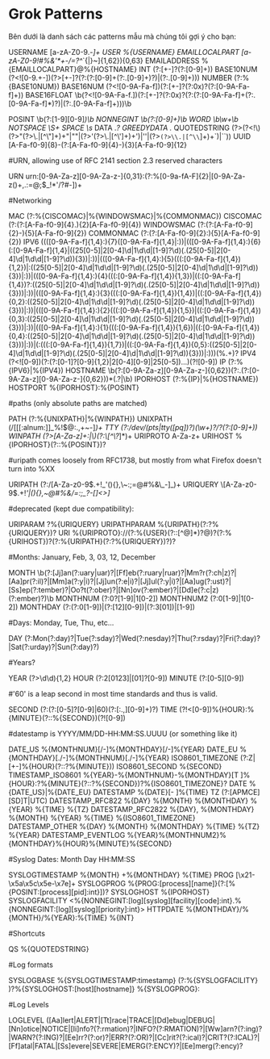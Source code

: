 # Grok Patterns

Bên dưới là danh sách các patterns mẫu mà chúng tôi gợi ý cho bạn: 

USERNAME \[a-zA-Z0-9._-]+ USER %{USERNAME} EMAILLOCALPART \[a-zA-Z0-9!#$%&'\*+-/=?^_`{|}~]{1,64}(?:\.[a-zA-Z0-9!#$%&'*+\-/=?^_`{|}\~]{1,62}){0,63} EMAILADDRESS %{EMAILLOCALPART}@%{HOSTNAME} INT (?:\[+-]?(?:\[0-9]+)) BASE10NUM (?\<!\[0-9.+-])(?>\[+-]?(?:(?:\[0-9]+(?:.\[0-9]+)?)|(?:.\[0-9]+))) NUMBER (?:%{BASE10NUM}) BASE16NUM (?\<!\[0-9A-Fa-f])(?:\[+-]?(?:0x)?(?:\[0-9A-Fa-f]+)) BASE16FLOAT \b(?\<!\[0-9A-Fa-f.])(?:\[+-]?(?:0x)?(?:(?:\[0-9A-Fa-f]+(?:.\[0-9A-Fa-f]\*)?)|(?:.\[0-9A-Fa-f]+)))\b

POSINT \b(?:\[1-9]\[0-9]_)\b NONNEGINT \b(?:\[0-9]+)\b WORD \b\w+\b NOTSPACE \S+ SPACE \s_ DATA ._? GREEDYDATA ._ QUOTEDSTRING (?>(?\<!\\)(?>"(?>\\.|\[^\\"]+)+"|""|(?>'(?>\\.|\[^\\']+)+')|''|(?>`(?>\\.|[^\\`]+)+\`)|\`\`)) UUID \[A-Fa-f0-9]{8}-(?:\[A-Fa-f0-9]{4}-){3}\[A-Fa-f0-9]{12}

\#URN, allowing use of RFC 2141 section 2.3 reserved characters

URN urn:\[0-9A-Za-z]\[0-9A-Za-z-]{0,31}:(?:%\[0-9a-fA-F]{2}|\[0-9A-Za-z()+,.:=@;$\_!\*'/?#-])+

\#Networking

MAC (?:%{CISCOMAC}|%{WINDOWSMAC}|%{COMMONMAC}) CISCOMAC (?:(?:\[A-Fa-f0-9]{4}.){2}\[A-Fa-f0-9]{4}) WINDOWSMAC (?:(?:\[A-Fa-f0-9]{2}-){5}\[A-Fa-f0-9]{2}) COMMONMAC (?:(?:\[A-Fa-f0-9]{2}:){5}\[A-Fa-f0-9]{2}) IPV6 (((\[0-9A-Fa-f]{1,4}:){7}(\[0-9A-Fa-f]{1,4}|:))|((\[0-9A-Fa-f]{1,4}:){6}(:\[0-9A-Fa-f]{1,4}|((25\[0-5]|2\[0-4]\d|1\d\d|\[1-9]?\d)(.(25\[0-5]|2\[0-4]\d|1\d\d|\[1-9]?\d)){3})|:))|((\[0-9A-Fa-f]{1,4}:){5}(((:\[0-9A-Fa-f]{1,4}){1,2})|:((25\[0-5]|2\[0-4]\d|1\d\d|\[1-9]?\d)(.(25\[0-5]|2\[0-4]\d|1\d\d|\[1-9]?\d)){3})|:))|((\[0-9A-Fa-f]{1,4}:){4}(((:\[0-9A-Fa-f]{1,4}){1,3})|((:\[0-9A-Fa-f]{1,4})?:((25\[0-5]|2\[0-4]\d|1\d\d|\[1-9]?\d)(.(25\[0-5]|2\[0-4]\d|1\d\d|\[1-9]?\d)){3}))|:))|((\[0-9A-Fa-f]{1,4}:){3}(((:\[0-9A-Fa-f]{1,4}){1,4})|((:\[0-9A-Fa-f]{1,4}){0,2}:((25\[0-5]|2\[0-4]\d|1\d\d|\[1-9]?\d)(.(25\[0-5]|2\[0-4]\d|1\d\d|\[1-9]?\d)){3}))|:))|((\[0-9A-Fa-f]{1,4}:){2}(((:\[0-9A-Fa-f]{1,4}){1,5})|((:\[0-9A-Fa-f]{1,4}){0,3}:((25\[0-5]|2\[0-4]\d|1\d\d|\[1-9]?\d)(.(25\[0-5]|2\[0-4]\d|1\d\d|\[1-9]?\d)){3}))|:))|((\[0-9A-Fa-f]{1,4}:){1}(((:\[0-9A-Fa-f]{1,4}){1,6})|((:\[0-9A-Fa-f]{1,4}){0,4}:((25\[0-5]|2\[0-4]\d|1\d\d|\[1-9]?\d)(.(25\[0-5]|2\[0-4]\d|1\d\d|\[1-9]?\d)){3}))|:))|(:(((:\[0-9A-Fa-f]{1,4}){1,7})|((:\[0-9A-Fa-f]{1,4}){0,5}:((25\[0-5]|2\[0-4]\d|1\d\d|\[1-9]?\d)(.(25\[0-5]|2\[0-4]\d|1\d\d|\[1-9]?\d)){3}))|:)))(%.+)? IPV4 (?\<!\[0-9])(?:(?:\[0-1]?\[0-9]{1,2}|2\[0-4]\[0-9]|25\[0-5])...)(?!\[0-9]) IP (?:%{IPV6}|%{IPV4}) HOSTNAME \b(?:\[0-9A-Za-z]\[0-9A-Za-z-]{0,62})(?:.(?:\[0-9A-Za-z]\[0-9A-Za-z-]{0,62}))\*(.?|\b) IPORHOST (?:%{IP}|%{HOSTNAME}) HOSTPORT %{IPORHOST}:%{POSINT}

\#paths (only absolute paths are matched)

PATH (?:%{UNIXPATH}|%{WINPATH}) UNIXPATH (/\[\[\[:alnum:]]\_%!$@:.,+\~-]_)+ TTY (?:/dev/(pts|tty(\[pq])?)(\w+)?/?(?:\[0-9]+)) WINPATH (?>\[A-Za-z]+:|\\)(?:\\\[^\\?_]\*)+ URIPROTO A-Za-z+ URIHOST %{IPORHOST}(?::%{POSINT})?

\#uripath comes loosely from RFC1738, but mostly from what Firefox doesn't turn into %XX

URIPATH (?:/\[A-Za-z0-9$.+!_'(){},\~:;=@#%&\_-]_)+ URIQUERY \[A-Za-z0-9$.+!_'|(){},\~@#%&/=:;\_?-\[]<>]_

\#deprecated (kept due compatibility):

URIPARAM ?%{URIQUERY} URIPATHPARAM %{URIPATH}(?:?%{URIQUERY})? URI %{URIPROTO}://(?:%{USER}(?::\[^@]\*)?@)?(?:%{URIHOST})?(?:%{URIPATH}(?:?%{URIQUERY})?)?

\#Months: January, Feb, 3, 03, 12, December

MONTH \b(?:\[Jj]an(?:uary|uar)?|\[Ff]eb(?:ruary|ruar)?|Mm?r(?:ch|z)?|\[Aa]pr(?:il)?|\[Mm]a(?:y|i)?|\[Jj]un(?:e|i)?|\[Jj]ul(?:y|i)?|\[Aa]ug(?:ust)?|\[Ss]ep(?:tember)?|Oo?t(?:ober)?|\[Nn]ov(?:ember)?|\[Dd]e(?:c|z)(?:ember)?)\b MONTHNUM (?:0?\[1-9]|1\[0-2]) MONTHNUM2 (?:0\[1-9]|1\[0-2]) MONTHDAY (?:(?:0\[1-9])|(?:\[12]\[0-9])|(?:3\[01])|\[1-9])

\#Days: Monday, Tue, Thu, etc...

DAY (?:Mon(?:day)?|Tue(?:sday)?|Wed(?:nesday)?|Thu(?:rsday)?|Fri(?:day)?|Sat(?:urday)?|Sun(?:day)?)

\#Years?

YEAR (?>\d\d){1,2} HOUR (?:2\[0123]|\[01]?\[0-9]) MINUTE (?:\[0-5]\[0-9])

\#'60' is a leap second in most time standards and thus is valid.

SECOND (?:(?:\[0-5]?\[0-9]|60)(?:\[:.,]\[0-9]+)?) TIME (?!<\[0-9])%{HOUR}:%{MINUTE}(?::%{SECOND})(?!\[0-9])

\#datestamp is YYYY/MM/DD-HH:MM:SS.UUUU (or something like it)

DATE\_US %{MONTHNUM}\[/-]%{MONTHDAY}\[/-]%{YEAR} DATE\_EU %{MONTHDAY}\[./-]%{MONTHNUM}\[./-]%{YEAR} ISO8601\_TIMEZONE (?:Z|\[+-]%{HOUR}(?::?%{MINUTE})) ISO8601\_SECOND %{SECOND} TIMESTAMP\_ISO8601 %{YEAR}-%{MONTHNUM}-%{MONTHDAY}\[T ]%{HOUR}:?%{MINUTE}(?::?%{SECOND})?%{ISO8601\_TIMEZONE}? DATE %{DATE\_US}|%{DATE\_EU} DATESTAMP %{DATE}\[- ]%{TIME} TZ (?:\[APMCE]\[SD]T|UTC) DATESTAMP\_RFC822 %{DAY} %{MONTH} %{MONTHDAY} %{YEAR} %{TIME} %{TZ} DATESTAMP\_RFC2822 %{DAY}, %{MONTHDAY} %{MONTH} %{YEAR} %{TIME} %{ISO8601\_TIMEZONE} DATESTAMP\_OTHER %{DAY} %{MONTH} %{MONTHDAY} %{TIME} %{TZ} %{YEAR} DATESTAMP\_EVENTLOG %{YEAR}%{MONTHNUM2}%{MONTHDAY}%{HOUR}%{MINUTE}%{SECOND}

\#Syslog Dates: Month Day HH:MM:SS

SYSLOGTIMESTAMP %{MONTH} +%{MONTHDAY} %{TIME} PROG \[\x21-\x5a\x5c\x5e-\x7e]+ SYSLOGPROG %{PROG:\[process]\[name]}(?:\[%{POSINT:\[process]\[pid]:int}])? SYSLOGHOST %{IPORHOST} SYSLOGFACILITY <%{NONNEGINT:\[log]\[syslog]\[facility]\[code]:int}.%{NONNEGINT:\[log]\[syslog]\[priority]:int}> HTTPDATE %{MONTHDAY}/%{MONTH}/%{YEAR}:%{TIME} %{INT}

\#Shortcuts

QS %{QUOTEDSTRING}

\#Log formats

SYSLOGBASE %{SYSLOGTIMESTAMP:timestamp} (?:%{SYSLOGFACILITY} )?%{SYSLOGHOST:\[host]\[hostname]} %{SYSLOGPROG}:

\#Log Levels

LOGLEVEL (\[Aa]lert|ALERT|\[Tt]race|TRACE|\[Dd]ebug|DEBUG|\[Nn]otice|NOTICE|\[Ii]nfo?(?:rmation)?|INFO?(?:RMATION)?|\[Ww]arn?(?:ing)?|WARN?(?:ING)?|\[Ee]rr?(?:or)?|ERR?(?:OR)?|\[Cc]rit?(?:ical)?|CRIT?(?:ICAL)?|\[Ff]atal|FATAL|\[Ss]evere|SEVERE|EMERG(?:ENCY)?|\[Ee]merg(?:ency)?
